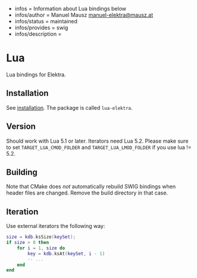 - infos = Information about Lua bindings below
- infos/author = Manuel Mausz <manuel-elektra@mausz.at>
- infos/status = maintained
- infos/provides = swig
- infos/description =

# Lua

Lua bindings for Elektra.

## Installation

See [installation](/doc/INSTALL.md).
The package is called `lua-elektra`.

## Version

Should work with Lua 5.1 or later. Iterators need Lua 5.2.
Please make sure to set `TARGET_LUA_CMOD_FOLDER` and `TARGET_LUA_LMOD_FOLDER` if you use lua != 5.2.

## Building

Note that CMake does _not_ automatically rebuild SWIG bindings
when header files are changed. Remove the build directory
in that case.

## Iteration

Use external iterators the following way:

```lua
size = kdb.ksSize(keySet);
if size > 0 then
	for i = 1, size do
		key = kdb.ksAt(keySet, i - 1)
		-- ...
	end
end
```

